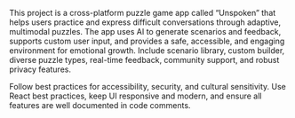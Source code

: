 <!-- Use this file to provide workspace-specific custom instructions to Copilot. For more details, visit https://code.visualstudio.com/docs/copilot/copilot-customization#_use-a-githubcopilotinstructionsmd-file -->

This project is a cross-platform puzzle game app called “Unspoken” that helps users practice and express difficult conversations through adaptive, multimodal puzzles. The app uses AI to generate scenarios and feedback, supports custom user input, and provides a safe, accessible, and engaging environment for emotional growth. Include scenario library, custom builder, diverse puzzle types, real-time feedback, community support, and robust privacy features.

Follow best practices for accessibility, security, and cultural sensitivity. Use React best practices, keep UI responsive and modern, and ensure all features are well documented in code comments.
